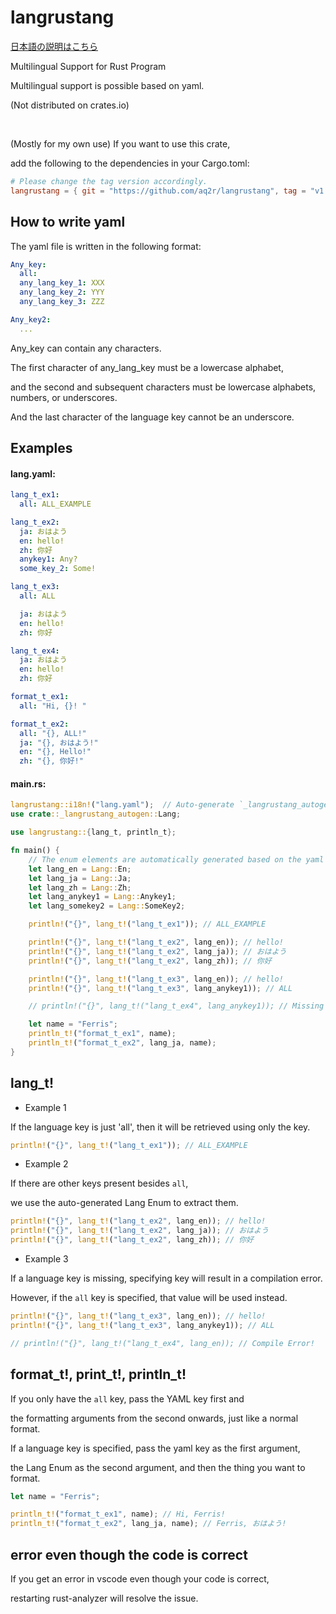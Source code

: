 # langrustang

[日本語の説明はこちら](./README_ja.md)

Multilingual Support for Rust Program

Multilingual support is possible based on yaml.

(Not distributed on crates.io)

<br>

(Mostly for my own use) If you want to use this crate, 

add the following to the dependencies in your Cargo.toml:

```toml
# Please change the tag version accordingly.
langrustang = { git = "https://github.com/aq2r/langrustang", tag = "v1.1.0" }
```

## How to write yaml

The yaml file is written in the following format:

```yaml
Any_key:
  all:
  any_lang_key_1: XXX
  any_lang_key_2: YYY
  any_lang_key_3: ZZZ

Any_key2:
  ...
```

Any_key can contain any characters.

The first character of any_lang_key must be a lowercase alphabet,

and the second and subsequent characters must be lowercase alphabets, numbers, or underscores.

And the last character of the language key cannot be an underscore.

## Examples

#### lang.yaml:
```yaml
lang_t_ex1:
  all: ALL_EXAMPLE

lang_t_ex2:
  ja: おはよう
  en: hello!
  zh: 你好
  anykey1: Any?
  some_key_2: Some!

lang_t_ex3:
  all: ALL

  ja: おはよう
  en: hello!
  zh: 你好

lang_t_ex4:
  ja: おはよう
  en: hello!
  zh: 你好

format_t_ex1:
  all: "Hi, {}! "

format_t_ex2:
  all: "{}, ALL!"
  ja: "{}, おはよう!"
  en: "{}, Hello!"
  zh: "{}, 你好!"
```

#### main.rs:
```rust
langrustang::i18n!("lang.yaml");  // Auto-generate `_langrustang_autogen::Lang`
use crate::_langrustang_autogen::Lang;

use langrustang::{lang_t, println_t};

fn main() {
    // The enum elements are automatically generated based on the yaml keys.
    let lang_en = Lang::En;
    let lang_ja = Lang::Ja;
    let lang_zh = Lang::Zh;
    let lang_anykey1 = Lang::Anykey1;
    let lang_somekey2 = Lang::SomeKey2;

    println!("{}", lang_t!("lang_t_ex1")); // ALL_EXAMPLE

    println!("{}", lang_t!("lang_t_ex2", lang_en)); // hello!
    println!("{}", lang_t!("lang_t_ex2", lang_ja)); // おはよう
    println!("{}", lang_t!("lang_t_ex2", lang_zh)); // 你好

    println!("{}", lang_t!("lang_t_ex3", lang_en)); // hello!
    println!("{}", lang_t!("lang_t_ex3", lang_anykey1)); // ALL

    // println!("{}", lang_t!("lang_t_ex4", lang_anykey1)); // Missing language key: ["any_key1", "some_key_2"]

    let name = "Ferris";
    println_t!("format_t_ex1", name);
    println_t!("format_t_ex2", lang_ja, name);
}
```

## lang_t!

- Example 1

If the language key is just 'all', then it will be retrieved using only the key.

```rust
println!("{}", lang_t!("lang_t_ex1")); // ALL_EXAMPLE
```

- Example 2

If there are other keys present besides `all`,

we use the auto-generated Lang Enum to extract them.

```rust
println!("{}", lang_t!("lang_t_ex2", lang_en)); // hello!
println!("{}", lang_t!("lang_t_ex2", lang_ja)); // おはよう
println!("{}", lang_t!("lang_t_ex2", lang_zh)); // 你好
```

- Example 3

If a language key is missing, specifying key will result in a compilation error.

However, if the `all` key is specified, that value will be used instead.

```rust
println!("{}", lang_t!("lang_t_ex3", lang_en)); // hello!
println!("{}", lang_t!("lang_t_ex3", lang_anykey1)); // ALL

// println!("{}", lang_t!("lang_t_ex4", lang_en)); // Compile Error!
```

## format_t!, print_t!, println_t!

If you only have the `all` key, pass the YAML key first and

the formatting arguments from the second onwards, just like a normal format.

If a language key is specified, pass the yaml key as the first argument,

the Lang Enum as the second argument, and then the thing you want to format.

```rust
let name = "Ferris";

println_t!("format_t_ex1", name); // Hi, Ferris!
println_t!("format_t_ex2", lang_ja, name); // Ferris, おはよう!
```

## error even though the code is correct

If you get an error in vscode even though your code is correct,

restarting rust-analyzer will resolve the issue.